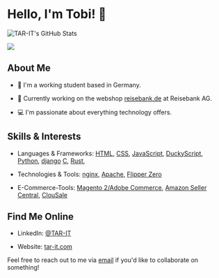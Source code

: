 # Hello, I'm Tobi! 👋

![TAR-IT's GitHub Stats](https://github-readme-stats.vercel.app/api?username=TAR-IT&theme=transparent&show_icons=true&text_color=656d76&border_color=656d76)

[![](https://visitcount.itsvg.in/api?id=TAR-IT&label=Profile%20Views&color=1&pretty=false)](https://visitcount.itsvg.in)

## About Me
- 🌱 I'm a working student based in Germany.

- 💼 Currently working on the webshop [reisebank.de](https://www.reisebank.de) at Reisebank AG.

- 💻 I'm passionate about everything technology offers.

## Skills & Interests
- Languages & Frameworks: 
[HTML](https://www.w3schools.com/html/), 
[CSS](https://www.w3schools.com/css/), 
[JavaScript](https://www.javascript.com), 
[DuckyScript](https://docs.hak5.org/hak5-usb-rubber-ducky/duckyscript-tm-quick-reference),
[Python](https://www.python.org), 
[django](https://www.djangoproject.com)
[C](https://www.w3schools.com/c/c_intro.php?external_link=true), 
[Rust](https://www.rust-lang.org), 


- Technologies & Tools: 
[nginx](https://nginx.org/en/), 
[Apache](https://httpd.apache.org), 
[Flipper Zero](https://flipperzero.one)

- E-Commerce-Tools:
[Magento 2/Adobe Commerce](https://developer.adobe.com/commerce/docs/), 
[Amazon Seller Central](https://sellercentral.amazon.de), 
[ClouSale](https://www.clousale.com)

## Find Me Online
- LinkedIn: [@TAR-IT](https://linkedin.com/in/tar-it/)

- Website: [tar-it.com](https://tar-it.com)

Feel free to reach out to me via [email](mailto:contact@tar-it.com) if you'd like to collaborate on something!


